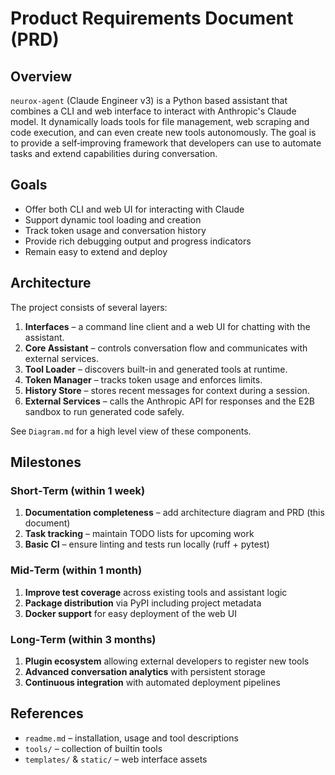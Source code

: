 # Product Requirements Document (PRD)

## Overview
`neurox-agent` (Claude Engineer v3) is a Python based assistant that combines a CLI and web interface to interact with Anthropic's Claude model. It dynamically loads tools for file management, web scraping and code execution, and can even create new tools autonomously. The goal is to provide a self‑improving framework that developers can use to automate tasks and extend capabilities during conversation.

## Goals
- Offer both CLI and web UI for interacting with Claude
- Support dynamic tool loading and creation
- Track token usage and conversation history
- Provide rich debugging output and progress indicators
- Remain easy to extend and deploy

## Architecture

The project consists of several layers:

1. **Interfaces** – a command line client and a web UI for chatting with the assistant.
2. **Core Assistant** – controls conversation flow and communicates with external services.
3. **Tool Loader** – discovers built-in and generated tools at runtime.
4. **Token Manager** – tracks token usage and enforces limits.
5. **History Store** – stores recent messages for context during a session.
6. **External Services** – calls the Anthropic API for responses and the E2B sandbox to run generated code safely.

See `Diagram.md` for a high level view of these components.

## Milestones
### Short‑Term (within 1 week)
1. **Documentation completeness** – add architecture diagram and PRD (this document)
2. **Task tracking** – maintain TODO lists for upcoming work
3. **Basic CI** – ensure linting and tests run locally (ruff + pytest)

### Mid‑Term (within 1 month)
1. **Improve test coverage** across existing tools and assistant logic
2. **Package distribution** via PyPI including project metadata
3. **Docker support** for easy deployment of the web UI

### Long‑Term (within 3 months)
1. **Plugin ecosystem** allowing external developers to register new tools
2. **Advanced conversation analytics** with persistent storage
3. **Continuous integration** with automated deployment pipelines

## References
- `readme.md` – installation, usage and tool descriptions
- `tools/` – collection of builtin tools
- `templates/` & `static/` – web interface assets
